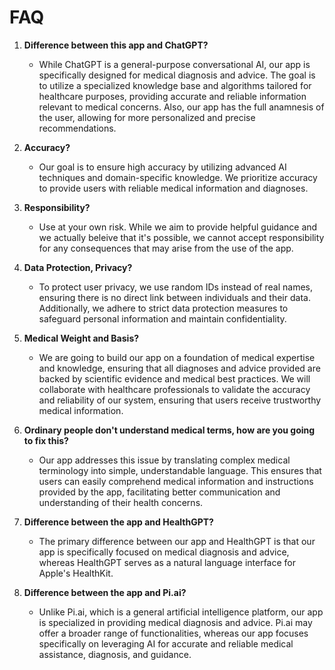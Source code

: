 # FAQ

1. **Difference between this app and ChatGPT?**

   - While ChatGPT is a general-purpose conversational AI, our app is specifically designed for medical diagnosis and advice. The goal is to utilize a specialized knowledge base and algorithms tailored for healthcare purposes, providing accurate and reliable information relevant to medical concerns. Also, our app has the full anamnesis of the user, allowing for more personalized and precise recommendations.

2. **Accuracy?**

   - Our goal is to ensure high accuracy by utilizing advanced AI techniques and domain-specific knowledge. We prioritize accuracy to provide users with reliable medical information and diagnoses.

3. **Responsibility?**

   - Use at your own risk. While we aim to provide helpful guidance and we actually beleive that it's possible, we cannot accept responsibility for any consequences that may arise from the use of the app.

4. **Data Protection, Privacy?**

   - To protect user privacy, we use random IDs instead of real names, ensuring there is no direct link between individuals and their data. Additionally, we adhere to strict data protection measures to safeguard personal information and maintain confidentiality.

5. **Medical Weight and Basis?**

   - We are going to build our app on a foundation of medical expertise and knowledge, ensuring that all diagnoses and advice provided are backed by scientific evidence and medical best practices. We will collaborate with healthcare professionals to validate the accuracy and reliability of our system, ensuring that users receive trustworthy medical information.

6. **Ordinary people don't understand medical terms, how are you going to fix this?**

   - Our app addresses this issue by translating complex medical terminology into simple, understandable language. This ensures that users can easily comprehend medical information and instructions provided by the app, facilitating better communication and understanding of their health concerns.

7. **Difference between the app and HealthGPT?**

   - The primary difference between our app and HealthGPT is that our app is specifically focused on medical diagnosis and advice, whereas HealthGPT serves as a natural language interface for Apple's HealthKit.

8. **Difference between the app and Pi.ai?**

   - Unlike Pi.ai, which is a general artificial intelligence platform, our app is specialized in providing medical diagnosis and advice. Pi.ai may offer a broader range of functionalities, whereas our app focuses specifically on leveraging AI for accurate and reliable medical assistance, diagnosis, and guidance.
